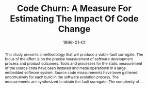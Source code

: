 ---
title: "Code Churn: A Measure For Estimating The Impact Of Code Change"
abstract: "This study presents a methodology that will produce a viable fault surrogate. The focus of the effort is on the precise measurement of software development process and product outcomes. Tools and processes for the static measurement of the source code have been installed and made operational in a large embedded software system. Source code measurements have been gathered unobtrusively for each build in the software evolution process. The measurements are synthesized to obtain the fault surrogate. The complexity of …"
date: 1998-01-01
venue: "1998 International Conference on Software Maintenance, ICSM 1998, Bethesda, Maryland, USA, November 16-19, 1998"
paperurl: https://ieeexplore.ieee.org/abstract/document/738486/
authors: "John C. Munson and Sebastian G. Elbaum"
awards: ""
---